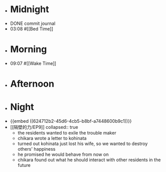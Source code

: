- # Midnight
- DONE commit journal
- 03:08 #[[Bed Time]]
- # Morning
- 09:07 #[[Wake Time]]
- # Afternoon
- # Night
- {{embed ((624712b2-45d6-4cb5-b8bf-a7448600b9c1))}}
- [[隔壁的力/EP9]]
  collapsed:: true
	- the residents wanted to exile the trouble maker
	- chikara wrote a letter to kohinata
	- turned out kohinata just lost his wife, so we wanted to destroy others' happiness
	- he promised he would behave from now on
	- chikara found out what he should interact with other residents in the future
